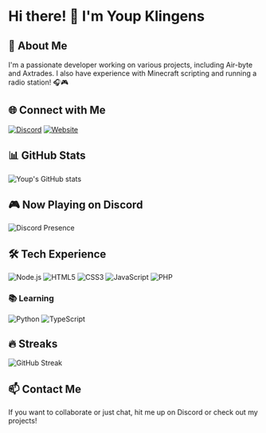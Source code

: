 # Hi there! 👋 I'm Youp Klingens

## 🚀 About Me
I'm a passionate developer working on various projects, including Air-byte and Axtrades. I also have experience with Minecraft scripting and running a radio station! 🎧🎮

## 🌐 Connect with Me
[![Discord](https://img.shields.io/badge/Discord-Youp%20Klingens%230001-7289DA?style=for-the-badge&logo=discord)](https://discord.com/users/438121766339084289)
[![Website](https://img.shields.io/badge/Website-Visit-1E90FF?style=for-the-badge&logo=google-chrome)](YOUR_WEBSITE_URL)

## 📊 GitHub Stats
![Youp's GitHub stats](https://github-readme-stats.vercel.app/api?username=youp007&show_icons=true&theme=radical)

## 🎮 Now Playing on Discord
![Discord Presence](https://lanyard.cnrad.dev/api/438121766339084289)

## 🛠️ Tech Experience
![Node.js](https://img.shields.io/badge/Node.js-43853D?style=for-the-badge&logo=node.js&logoColor=white)
![HTML5](https://img.shields.io/badge/HTML5-E34F26?style=for-the-badge&logo=html5&logoColor=white)
![CSS3](https://img.shields.io/badge/CSS3-1572B6?style=for-the-badge&logo=css3&logoColor=white)
![JavaScript](https://img.shields.io/badge/JavaScript-F7DF1E?style=for-the-badge&logo=javascript&logoColor=black)
![PHP](https://img.shields.io/badge/PHP-777BB4?style=for-the-badge&logo=php&logoColor=white)

### 📚 Learning
![Python](https://img.shields.io/badge/Python-3776AB?style=for-the-badge&logo=python&logoColor=white)
![TypeScript](https://img.shields.io/badge/TypeScript-3178C6?style=for-the-badge&logo=typescript&logoColor=white)

## 🔥 Streaks
![GitHub Streak](https://github-readme-streak-stats.herokuapp.com/?user=Youp070&theme=dark&hide_border=true)

## 📫 Contact Me
If you want to collaborate or just chat, hit me up on Discord or check out my projects!
